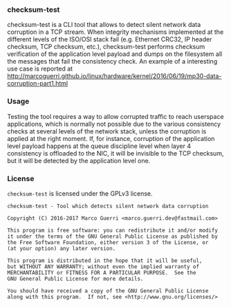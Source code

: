 ### checksum-test ###
checksum-test is a CLI tool that allows to detect silent network data corruption
in a TCP stream. When integrity mechanisms implemented at the different levels
of the ISO/OSI stack fail (e.g. Ethernet CRC32, IP header checksum, TCP checksum, etc.),
checksum-test performs checksum verification of the application level
payload and dumps on the filesystem all the messages that fail the consistency 
check. An example of a interesting use case is reported at
http://marcoguerri.github.io/linux/hardware/kernel/2016/06/19/mp30-data-corruption-part1.html

### Usage ###
Testing the tool requires a way to allow corrupted traffic to reach userspace
applications, which is normally not possible due to the various consistency
checks at several levels of the network stack, unless the corruption is applied
at the right moment. If, for instance, corruption of the application level payload 
happens at the queue discipline level when layer 4 consistency is offloaded to 
the NIC, it will be invisible to the TCP checksum, but it will be detected by the 
application level one.


### License ###
`checksum-test` is licensed under the GPLv3 license.
```
checksum-test - Tool which detects silent network data corruption

Copyright (C) 2016-2017 Marco Guerri <marco.guerri.dev@fastmail.com>

This program is free software: you can redistribute it and/or modify
it under the terms of the GNU General Public License as published by
the Free Software Foundation, either version 3 of the License, or
(at your option) any later version.

This program is distributed in the hope that it will be useful,
but WITHOUT ANY WARRANTY; without even the implied warranty of
MERCHANTABILITY or FITNESS FOR A PARTICULAR PURPOSE.  See the
GNU General Public License for more details.

You should have received a copy of the GNU General Public License
along with this program.  If not, see <http://www.gnu.org/licenses/>


